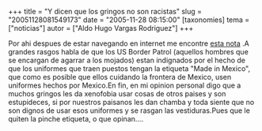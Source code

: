 +++
title = "Y dicen que los gringos no son racistas"
slug = "20051128081549173"
date = "2005-11-28 08:15:00"
[taxonomies]
tema = ["noticias"]
autor = ["Aldo Hugo Vargas Rodriguez"]
+++

Por ahi despues de estar navegando en internet me encontre [esta
nota](http://abcnews.go.com/US/wireStory?id=1349625) .A grandes rasgos
habla de que los US Border Patrol (aquellos hombres que se encargan de
agarrar a los mojados) estan indignados por el hecho de que los
uniformes que traen puestos tengan la etiqueta "Made in Mexico", que
como es posible que ellos cuidando la frontera de Mexico, usen uniformes
hechos por Mexico.En fin, en mi opinion personal digo que a muchos
gringos les da xenofobia usar cosas de otros paises y son estupideces,
si por nuestros paisanos les dan chamba y toda siente que no son dignos
de usar esos uniformes y se rasgan las vestiduras.Pues que le quiten la
pinche etiqueta, o que opinan....

